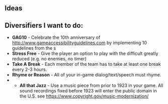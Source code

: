 
## Ideas

## Diversifiers I want to do:
- **GAG10** - Celebrate the 10th anniversary of http://www.gameaccessibilityguidelines.com by implementing 10 guidelines from the s
- **Stress Free** - Give the player an option to play with the difficult greatly reduced (e.g. no enemies, no timer)
- **Take A Break** - Each member of the team has to take at least one break every 2-3 hours.
- **Rhyme or Reason** - All of your in-game dialog/text/speech must rhyme.
- - **All that Jazz** - Use a music piece from prior to 1923 in your game. All sound recordings fixed before 1923 will enter the public domain in the U.S. see https://www.copyright.gov/music-modernization/ 